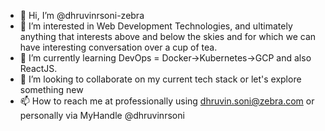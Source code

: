 - 👋 Hi, I’m @dhruvinrsoni-zebra
- 👀 I’m interested in Web Development Technologies, and ultimately anything that interests above and below the skies and for which we can have interesting conversation over a cup of tea.
- 🌱 I’m currently learning DevOps = Docker->Kubernetes->GCP and also ReactJS.
- 💞️ I’m looking to collaborate on my current tech stack or let's explore something new
- 📫 How to reach me at professionally using dhruvin.soni@zebra.com or personally via MyHandle @dhruvinrsoni

<!---
dhruvinrsoni-zebra/dhruvinrsoni-zebra is a ✨ special ✨ repository because its `README.md` (this file) appears on your GitHub profile.
You can click the Preview link to take a look at your changes.
--->

